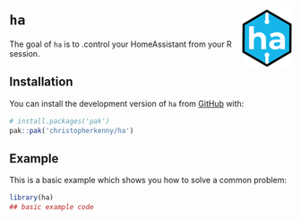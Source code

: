 
<!-- README.md is generated from README.Rmd. Please edit that file -->

# `ha` <img src="man/figures/logo.png" align="right" height="102" alt="" />

<!-- badges: start -->

<!-- badges: end -->

The goal of `ha` is to .control your HomeAssistant from your R session.

## Installation

You can install the development version of `ha` from
[GitHub](https://github.com/christopherkenny/ha) with:

``` r
# install.packages('pak')
pak::pak('christopherkenny/ha')
```

## Example

This is a basic example which shows you how to solve a common problem:

``` r
library(ha)
## basic example code
```
